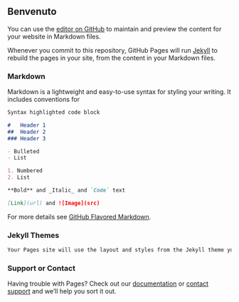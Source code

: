 ## Benvenuto

You can use the [editor on GitHub](https://github.com/GiandomenicoIameo/GiandomenicoIameo.github.io/edit/main/README.md) to maintain and preview the content for your website in Markdown files.

Whenever you commit to this repository, GitHub Pages will run [Jekyll](https://jekyllrb.com/) to rebuild the pages in your site, from the content in your Markdown files.

### Markdown

Markdown is a lightweight and easy-to-use syntax for styling your writing. It includes conventions for

```markdown
Syntax highlighted code block

#   Header 1
##  Header 2
### Header 3

- Bulleted
- List

1. Numbered
2. List

**Bold** and _Italic_ and `Code` text

[Link](url) and ![Image](src)
```

For more details see [GitHub Flavored Markdown](https://guides.github.com/features/mastering-markdown/).

### Jekyll Themes

```markdown
Your Pages site will use the layout and styles from the Jekyll theme you have selected in your [repository settings](https://github.com/GiandomenicoIameo/GiandomenicoIameo.github.io/settings). The name of this theme is saved in the Jekyll `_config.yml` configuration file.
```

### Support or Contact

Having trouble with Pages? Check out our [documentation](https://docs.github.com/categories/github-pages-basics/) or [contact support](https://support.github.com/contact) and we’ll help you sort it out.
